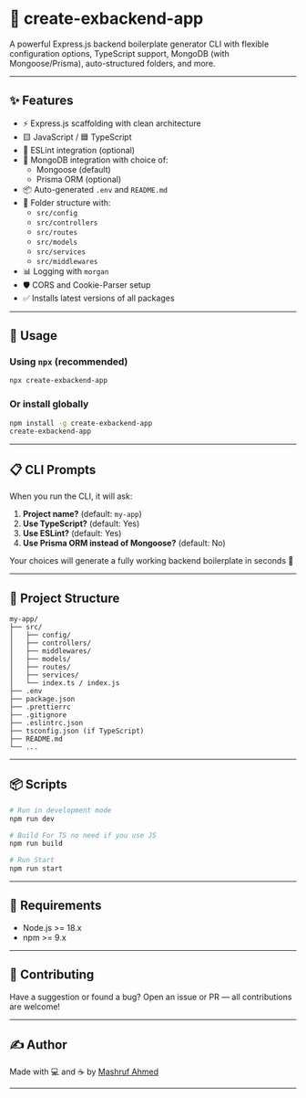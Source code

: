 # 🚀 create-exbackend-app

A powerful Express.js backend boilerplate generator CLI with flexible configuration options, TypeScript support, MongoDB (with Mongoose/Prisma), auto-structured folders, and more.

---

## ✨ Features

- ⚡ Express.js scaffolding with clean architecture
- 🟨 JavaScript / 🟦 TypeScript
- 🔧 ESLint integration (optional)
- 🧬 MongoDB integration with choice of:
  - Mongoose (default)
  - Prisma ORM (optional)
- 📦 Auto-generated `.env` and `README.md`
- 📂 Folder structure with:
  - `src/config`
  - `src/controllers`
  - `src/routes`
  - `src/models`
  - `src/services`
  - `src/middlewares`
- 📊 Logging with `morgan`
- 🛡️ CORS and Cookie-Parser setup
- ✅ Installs latest versions of all packages

---

## 🧭 Usage

### Using `npx` (recommended)

```bash
npx create-exbackend-app
```

### Or install globally

```bash
npm install -g create-exbackend-app
create-exbackend-app
```

---

## 📋 CLI Prompts

When you run the CLI, it will ask:

1. **Project name?** (default: `my-app`)
2. **Use TypeScript?** (default: Yes)
3. **Use ESLint?** (default: Yes)
4. **Use Prisma ORM instead of Mongoose?** (default: No)

Your choices will generate a fully working backend boilerplate in seconds 🚀

---

## 📁 Project Structure

```
my-app/
├── src/
│   ├── config/
│   ├── controllers/
│   ├── middlewares/
│   ├── models/
│   ├── routes/
│   ├── services/
│   └── index.ts / index.js
├── .env
├── package.json
├── .prettierrc
├── .gitignore
├── .eslintrc.json
├── tsconfig.json (if TypeScript)
├── README.md
└── ...
```

---

## 📦 Scripts

```bash
# Run in development mode
npm run dev

# Build For TS no need if you use JS
npm run build

# Run Start
npm run start
```

---

## 🧰 Requirements

- Node.js >= 18.x
- npm >= 9.x

---

## 🤝 Contributing

Have a suggestion or found a bug? Open an issue or PR — all contributions are welcome!

---

## ✍️ Author

Made with 💻 and ☕ by [Mashruf Ahmed](https://github.com/Mashruf-Ahmed55)

---
